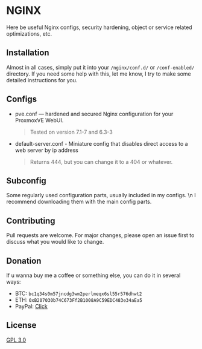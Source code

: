# NGINX

Here be useful Nginx configs, security hardening, object or service related optimizations, etc.

## Installation

Almost in all cases, simply put it into your `/nginx/conf.d/` or `/conf-enabled/` directory.
If you need some help with this, let me know, I try to make some detailed instructions for you.

## Configs
  - pve.conf — hardened and secured Nginx configuration for your ProxmoxVE WebUI.
    > Tested on version 7.1-7 and 6.3-3
  - default-server.conf - Miniature config that disables direct access to a web server by ip address
    > Returns 444, but you can change it to a 404 or whatever.

## Subconfig
Some regularly used configuration parts, usually included in my configs.
\n I recommend downloading them with the main config parts.

## Contributing
Pull requests are welcome. For major changes, please open an issue first to discuss what you would like to change.

## Donation
If u wanna buy me a coffee or something else, you can do it in several ways:

- BTC: `bc1q34s0m57jncdg3wm2perlmeqx6sl55r576dhwt2`
- ETH: `0xB207030b74C673Ff2B1008A9C59EDC483e34aEa5`
- PayPal: [Click](https://www.paypal.com/donate/?hosted_button_id=DCB42BR7KBRN6)

## License
[GPL 3.0](https://choosealicense.com/licenses/gpl-3.0/)

